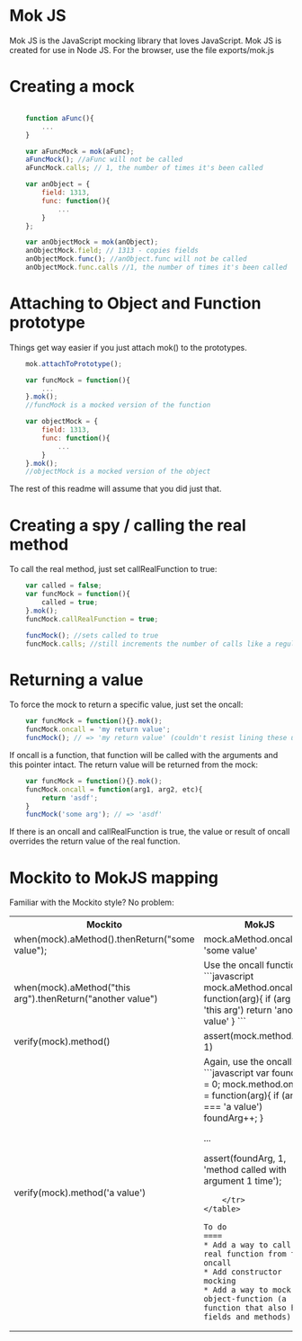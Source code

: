 Mok JS
===============
Mok JS is the JavaScript mocking library that loves JavaScript. Mok JS is created for use in Node JS. For the browser, use the file exports/mok.js

Creating a mock
====
```javascript

	function aFunc(){
		...
	}

	var aFuncMock = mok(aFunc);
	aFuncMock(); //aFunc will not be called
	aFuncMock.calls; // 1, the number of times it's been called

	var anObject = {
		field: 1313,
		func: function(){
			...
		}
	};

	var anObjectMock = mok(anObject);
	anObjectMock.field; // 1313 - copies fields
	anObjectMock.func(); //anObject.func will not be called
	anObjectMock.func.calls //1, the number of times it's been called
```

Attaching to Object and Function prototype
====
Things get way easier if you just attach mok() to the prototypes.
```javascript
	mok.attachToPrototype();

	var funcMock = function(){
		...
	}.mok();
	//funcMock is a mocked version of the function

	var objectMock = {
		field: 1313,
		func: function(){
			...
		}
	}.mok();
	//objectMock is a mocked version of the object
```

The rest of this readme will assume that you did just that.

Creating a spy / calling the real method
====
To call the real method, just set callRealFunction to true:
```javascript
	var called = false;
	var funcMock = function(){
		called = true;
	}.mok();
	funcMock.callRealFunction = true;

	funcMock(); //sets called to true
	funcMock.calls; //still increments the number of calls like a regular mock
```

Returning a value
====
To force the mock to return a specific value, just set the oncall:
```javascript
	var funcMock = function(){}.mok();
	funcMock.oncall = 'my return value';
	funcMock(); // => 'my return value' (couldn't resist lining these up :D)
```

If oncall is a function, that function will be called with the arguments and this pointer intact. The return value will be returned from the mock:
```javascript
	var funcMock = function(){}.mok();
	funcMock.oncall = function(arg1, arg2, etc){
		return 'asdf';
	}
	funcMock('some arg'); // => 'asdf'
```

If there is an oncall and callRealFunction is true, the value or result of oncall overrides the return value of the real function.

Mockito to MokJS mapping
====
Familiar with the Mockito style? No problem:
<table>
	<tr>
		<th>Mockito</th>
		<th>MokJS</th>
	</tr>
	<tr>
		<td>when(mock).aMethod().thenReturn("some value");</td>
		<td>mock.aMethod.oncall = 'some value'</td>
	</tr>
	<tr>
		<td>when(mock).aMethod("this arg").thenReturn("another value")</td>
		<td>Use the oncall function - ```javascript
mock.aMethod.oncall = function(arg){
	if (arg === 'this arg')
		return 'another value'
}
```</td>
	</tr>
	<tr>
		<td>verify(mock).method()</td>
		<td>assert(mock.method.calls, 1)</td>
	</tr>
	<tr>
		<td>verify(mock).method('a value')</td>
		<td>Again, use the oncall: ```javascript
var foundArg = 0;
mock.method.oncall = function(arg){
	if (arg === 'a value')
		foundArg++;
}

...

assert(foundArg, 1, 'method called with argument 1 time');
```</td>
	</tr>
</table>

To do
====
* Add a way to call the real function from the oncall
* Add constructor mocking
* Add a way to mock an object-function (a function that also has fields and methods)
